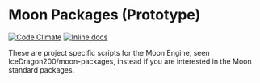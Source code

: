 Moon Packages (Prototype)
=========================
[![Code Climate](https://codeclimate.com/github/IceDragon200/moon-packages-proto/badges/gpa.svg)](https://codeclimate.com/github/IceDragon200/moon-packages-proto)
[![Inline docs](http://inch-ci.org/github/IceDragon200/moon-packages-proto.svg?branch=master)](http://inch-ci.org/github/IceDragon200/moon-packages-proto)

These are project specific scripts for the Moon Engine, seen IceDragon200/moon-packages, instead if you are interested in the Moon standard packages. 
